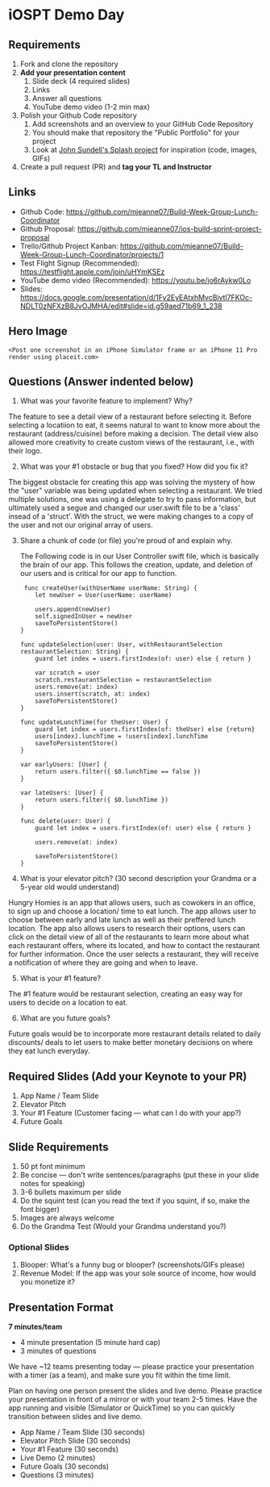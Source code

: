 # iOSPT Demo Day

## Requirements

1. Fork and clone the repository
2. **Add your presentation content**
    1. Slide deck (4 required slides)
    2. Links
    3. Answer all questions 
    4. YouTube demo video (1-2 min max)
3. Polish your Github Code repository
    1. Add screenshots and an overview to your GitHub Code Repository
    2. You should make that repository the "Public Portfolio" for your project
    3. Look at [John Sundell's Splash project](https://github.com/JohnSundell/Splash) for inspiration (code, images, GIFs)
4. Create a pull request (PR) and **tag your TL and Instructor**

## Links

* Github Code: https://github.com/mjeanne07/Build-Week-Group-Lunch-Coordinator 
* Github Proposal: https://github.com/mjeanne07/ios-build-sprint-project-proposal
* Trello/Github Project Kanban: https://github.com/mjeanne07/Build-Week-Group-Lunch-Coordinator/projects/1
* Test Flight Signup (Recommended): https://testflight.apple.com/join/uHYmKSEz
* YouTube demo video (Recommended): https://youtu.be/jo6rAykw0Lo 
* Slides: https://docs.google.com/presentation/d/1Fy2EyEAtxhMvcBivtl7FKOc-NDLT0zNFXzB8JvOJMHA/edit#slide=id.g59aed71b69_1_238


## Hero Image

`<Post one screenshot in an iPhone Simulator frame or an iPhone 11 Pro render using placeit.com>`

## Questions (Answer indented below)

1. What was your favorite feature to implement? Why?

The feature to see a detail view of a restaurant before selecting it.  Before selecting a locatiion to eat, it seems natural to want to know more about the restaurant (address/cuisine) before making a decision.  The detail view also allowed more creativity to create custom views of the restaurant, i.e., with their logo. 

2. What was your #1 obstacle or bug that you fixed? How did you fix it?

The biggest obstacle for creating this app was solving the mystery of how the "user" variable was being updated when selecting a restaurant.  We tried multiple solutions, one was using a delegate to try to pass information, but ultimately used a segue and changed our user.swift file to be a 'class' insead of a 'struct'.  With the struct, we were making changes to a copy of the user and not our original array of users.
  
3. Share a chunk of code (or file) you're proud of and explain why.
        
    The Following code is in our User Controller swift file, which is basically the brain of our app.  This follows the creation, update, and deletion of our users and is critical for our app to function.

        func createUser(withUserName userName: String) {
           let newUser = User(userName: userName)
           
           users.append(newUser)
           self.signedInUser = newUser
           saveToPersistentStore()
       }
       
       func updateSelection(user: User, withRestaurantSelection restaurantSelection: String) {
           guard let index = users.firstIndex(of: user) else { return }
           
           var scratch = user
           scratch.restaurantSelection = restaurantSelection
           users.remove(at: index)
           users.insert(scratch, at: index)
           saveToPersistentStore()
       }
       
       func updateLunchTime(for theUser: User) {
           guard let index = users.firstIndex(of: theUser) else {return}
           users[index].lunchTime = !users[index].lunchTime
           saveToPersistentStore()
       }
       
       var earlyUsers: [User] {
           return users.filter({ $0.lunchTime == false })
       }
       
       var lateUsers: [User] {
           return users.filter({ $0.lunchTime })
       }
       
       func delete(user: User) {
           guard let index = users.firstIndex(of: user) else { return }
           
           users.remove(at: index)
           
           saveToPersistentStore()
       }
  
4. What is your elevator pitch? (30 second description your Grandma or a 5-year old would understand)

Hungry Homies is an app that allows users, such as cowokers in an office, to sign up and choose a location/ time to eat lunch.  The app allows user to choose between early and late lunch as well as their preffered lunch location.  The app also allows users to research their options, users can click on the detail view of all of the restaurants to learn more about what each restaurant offers, where its located, and how to contact the restaurant for further information.  Once the user selects a restaurant, they will receive a notification of where they are going and when to leave.    
  
5. What is your #1 feature?

The #1 feature would be restaurant selection, creating an easy way for users to decide on a location to eat. 
  
6. What are you future goals?

Future goals would be to incorporate more restaurant details related to daily discounts/ deals to let users to make better monetary decisions on where they eat lunch everyday.  

## Required Slides (Add your Keynote to your PR)

1. App Name / Team Slide
2. Elevator Pitch
3. Your #1 Feature (Customer facing — what can I do with your app?)
4. Future Goals

## Slide Requirements

1. 50 pt font minimum
2. Be concise — don't write sentences/paragraphs (put these in your slide notes for speaking)
3. 3-6 bullets maximum per slide
4. Do the squint test (can you read the text if you squint, if so, make the font bigger)
6. Images are always welcome
7. Do the Grandma Test (Would your Grandma understand you?)

### Optional Slides

1. Blooper: What's a funny bug or blooper? (screenshots/GIFs please)
2. Revenue Model: If the app was your sole source of income, how would you monetize it?

## Presentation Format

**7 minutes/team**

* 4 minute presentation (5 minute hard cap)
* 3 minutes of questions

We have ~12 teams presenting today — please practice your presentation with a timer (as a team), and make sure you fit within the time limit.

Plan on having one person present the slides and live demo. Please practice your presentation in front of a mirror or with your team 2-5 times. Have the app running and visible (Simulator or QuickTime) so you can quickly transition between slides and live demo.

* App Name / Team Slide (30 seconds)
* Elevator Pitch Slide (30 seconds)
* Your #1 Feature (30 seconds)
* Live Demo (2 minutes)
* Future Goals (30 seconds)
* Questions (3 minutes)
